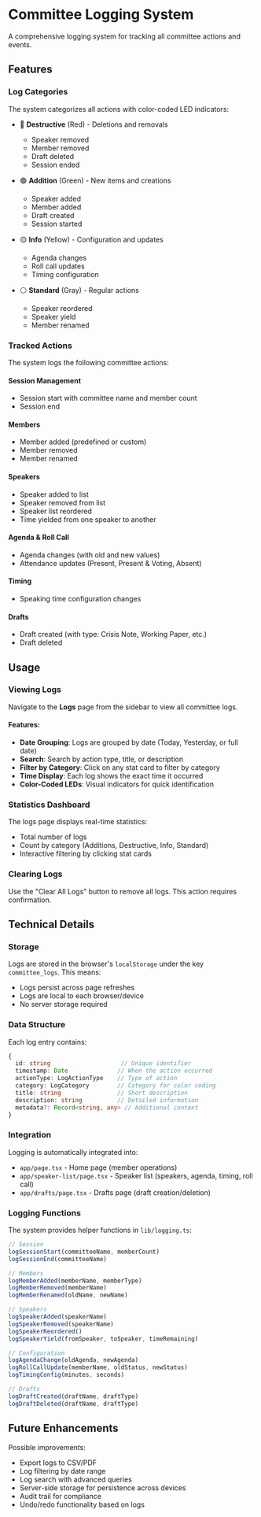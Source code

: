 # Committee Logging System

A comprehensive logging system for tracking all committee actions and events.

## Features

### Log Categories

The system categorizes all actions with color-coded LED indicators:

- 🔴 **Destructive** (Red) - Deletions and removals
  - Speaker removed
  - Member removed
  - Draft deleted
  - Session ended

- 🟢 **Addition** (Green) - New items and creations
  - Speaker added
  - Member added
  - Draft created
  - Session started

- 🟡 **Info** (Yellow) - Configuration and updates
  - Agenda changes
  - Roll call updates
  - Timing configuration

- ⚪ **Standard** (Gray) - Regular actions
  - Speaker reordered
  - Speaker yield
  - Member renamed

### Tracked Actions

The system logs the following committee actions:

#### Session Management
- Session start with committee name and member count
- Session end

#### Members
- Member added (predefined or custom)
- Member removed
- Member renamed

#### Speakers
- Speaker added to list
- Speaker removed from list
- Speaker list reordered
- Time yielded from one speaker to another

#### Agenda & Roll Call
- Agenda changes (with old and new values)
- Attendance updates (Present, Present & Voting, Absent)

#### Timing
- Speaking time configuration changes

#### Drafts
- Draft created (with type: Crisis Note, Working Paper, etc.)
- Draft deleted

## Usage

### Viewing Logs

Navigate to the **Logs** page from the sidebar to view all committee logs.

#### Features:
- **Date Grouping**: Logs are grouped by date (Today, Yesterday, or full date)
- **Search**: Search by action type, title, or description
- **Filter by Category**: Click on any stat card to filter by category
- **Time Display**: Each log shows the exact time it occurred
- **Color-Coded LEDs**: Visual indicators for quick identification

### Statistics Dashboard

The logs page displays real-time statistics:
- Total number of logs
- Count by category (Additions, Destructive, Info, Standard)
- Interactive filtering by clicking stat cards

### Clearing Logs

Use the "Clear All Logs" button to remove all logs. This action requires confirmation.

## Technical Details

### Storage

Logs are stored in the browser's `localStorage` under the key `committee_logs`. This means:
- Logs persist across page refreshes
- Logs are local to each browser/device
- No server storage required

### Data Structure

Each log entry contains:
```typescript
{
  id: string                    // Unique identifier
  timestamp: Date              // When the action occurred
  actionType: LogActionType    // Type of action
  category: LogCategory        // Category for color coding
  title: string                // Short description
  description: string          // Detailed information
  metadata?: Record<string, any> // Additional context
}
```

### Integration

Logging is automatically integrated into:
- `app/page.tsx` - Home page (member operations)
- `app/speaker-list/page.tsx` - Speaker list (speakers, agenda, timing, roll call)
- `app/drafts/page.tsx` - Drafts page (draft creation/deletion)

### Logging Functions

The system provides helper functions in `lib/logging.ts`:

```typescript
// Session
logSessionStart(committeeName, memberCount)
logSessionEnd(committeeName)

// Members
logMemberAdded(memberName, memberType)
logMemberRemoved(memberName)
logMemberRenamed(oldName, newName)

// Speakers
logSpeakerAdded(speakerName)
logSpeakerRemoved(speakerName)
logSpeakerReordered()
logSpeakerYield(fromSpeaker, toSpeaker, timeRemaining)

// Configuration
logAgendaChange(oldAgenda, newAgenda)
logRollCallUpdate(memberName, oldStatus, newStatus)
logTimingConfig(minutes, seconds)

// Drafts
logDraftCreated(draftName, draftType)
logDraftDeleted(draftName, draftType)
```

## Future Enhancements

Possible improvements:
- Export logs to CSV/PDF
- Log filtering by date range
- Log search with advanced queries
- Server-side storage for persistence across devices
- Audit trail for compliance
- Undo/redo functionality based on logs

